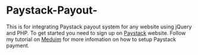 # Paystack-Payout-

This is for integrating Paystack payout system for any website using jQuery and PHP.
To get started you need to sign up on [Paystack](https://dashboard.paystack.com) website.
Follow my tutorial on [Meduim](https://medium.com/@stephenjudesuccess/how-to-integrate-paystack-checkout-in-5mins-with-only-html-css-js-84d25ca4d6ef) for more infomation on how to setup Paystack payment.
